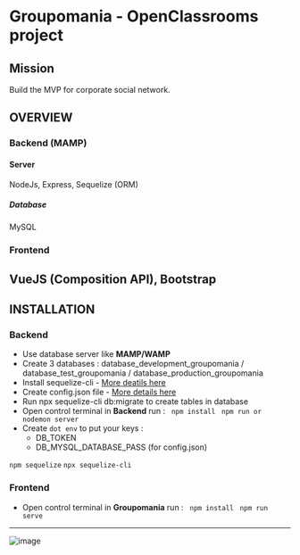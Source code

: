 # Groupomania - OpenClassrooms project #

## Mission ## 

Build the MVP for corporate social network. 

## OVERVIEW
### Backend (MAMP)
#### Server
NodeJs, Express, Sequelize (ORM)
##### Database
MySQL
### Frontend
VueJS (Composition API), Bootstrap
------------------------
## INSTALLATION
### Backend

* Use database server like __MAMP/WAMP__
* Create 3 databases : database_development_groupomania / database_test_groupomania / database_production_groupomania 
* Install sequelize-cli - [More deatils here](https://sequelize.org/master/manual/getting-started.html)
* Create config.json file - [More details here](https://sequelize.org/master/manual/migrations.html)
* Run npx sequelize-cli db:migrate to create tables in database
* Open control terminal in __Backend__ run :
` npm install`
` npm run or nodemon server`
* Create `dot env` to put your keys :
  * DB_TOKEN
  * DB_MYSQL_DATABASE_PASS (for config.json)

`npm sequelize`
`npx sequelize-cli`

### Frontend

* Open control terminal in __Groupomania__ run :
` npm install`
` npm run serve`

_______________________________________________

![image](https://user-images.githubusercontent.com/77418945/134634455-9b11c3ff-0c25-45d0-8032-672731650540.png) 

